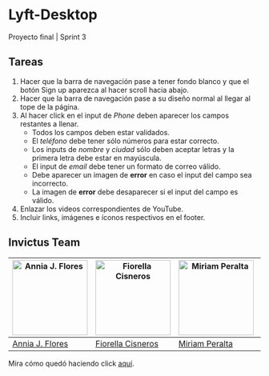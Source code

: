 # Lyft-Desktop
Proyecto final | Sprint 3

## Tareas

1. Hacer que la barra de navegación pase a tener fondo blanco y que el botón Sign up aparezca al hacer scroll hacia abajo.
2. Hacer que la barra de navegación pase a su diseño normal al llegar al tope de la página.
3. Al hacer click en el input de *Phone* deben aparecer los campos restantes a llenar.
    - Todos los campos deben estar validados.
    - El *teléfono* debe tener sólo números para estar correcto.
    - Los inputs de *nombre* y *ciudad* sólo deben aceptar letras y la primera letra debe estar en mayúscula.
    - El input de *email* debe tener un formato de correo válido.
    - Debe aparecer un imagen de **error** en caso el input del campo sea incorrecto.
    - La imagen de **error** debe desaparecer si el input del campo es válido.
4. Enlazar los videos correspondientes de YouTube.
5. Incluir links, imágenes e íconos respectivos en el footer.

## Invictus Team

<a href="https://github.com/itsandromeda"><img src="https://s-media-cache-ak0.pinimg.com/564x/fb/13/a5/fb13a5993e465a069ec453e56e560797.jpg" alt="Annia J. Flores" height="150"></a> | <a href="https://github.com/Fiorellacr24"><img src="https://avatars1.githubusercontent.com/u/16074179?v=3&s=150" alt="Fiorella Cisneros" height="150"></a> | <a href="https://github.com/miriampc"><img src="https://avatars3.githubusercontent.com/u/25912580?v=3&s=460" alt="Miriam Peralta" height="150"></a> | <a href="https://github.com/RosarioFelix"><img src="https://avatars0.githubusercontent.com/u/25912563?v=3&s=460" alt="Rosario Félix" height="150"></a> 
|---|---|---|---|
[Annia J. Flores](https://github.com/itsandromeda) | [Fiorella Cisneros](https://github.com/Fiorellacr24) | [Miriam Peralta](https://github.com/miriampc) | [Rosario Félix](https://github.com/RosarioFelix)

Mira cómo quedó haciendo click [aquí](https://miriampc.github.io/Lyft-Desktop/).
